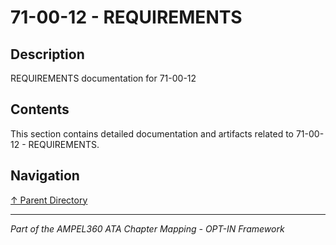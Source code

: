 # 71-00-12 - REQUIREMENTS

## Description

REQUIREMENTS documentation for 71-00-12

## Contents

This section contains detailed documentation and artifacts related to 71-00-12 - REQUIREMENTS.

## Navigation

[↑ Parent Directory](../README.md)

---

*Part of the AMPEL360 ATA Chapter Mapping - OPT-IN Framework*
